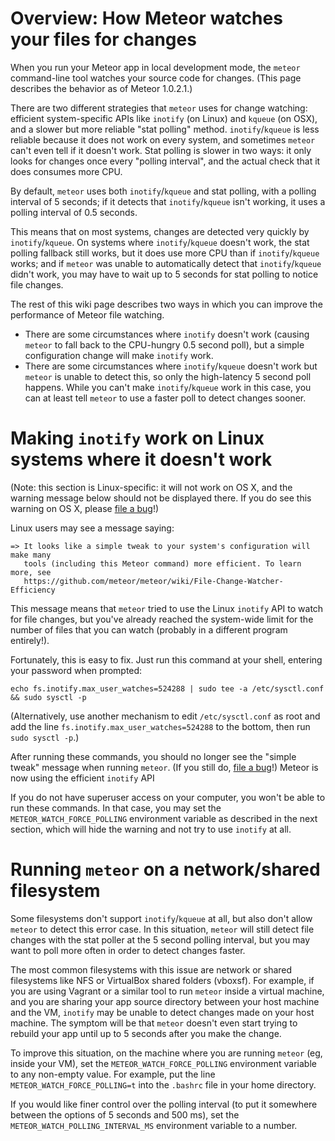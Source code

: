# Overview: How Meteor watches your files for changes

When you run your Meteor app in local development mode, the `meteor` command-line tool watches your source code for changes.  (This page describes the behavior as of Meteor 1.0.2.1.)

There are two different strategies that `meteor` uses for change watching: efficient system-specific APIs like `inotify` (on Linux) and `kqueue` (on OSX), and a slower but more reliable "stat polling" method.  `inotify`/`kqueue` is less reliable because it does not work on every system, and sometimes `meteor` can't even tell if it doesn't work. Stat polling is slower in two ways: it only looks for changes once every "polling interval", and the actual check that it does consumes more CPU.

By default, `meteor` uses both `inotify`/`kqueue` and stat polling, with a polling interval of 5 seconds; if it detects that `inotify`/`kqueue` isn't working, it uses a polling interval of 0.5 seconds.

This means that on most systems, changes are detected very quickly by `inotify`/`kqueue`. On systems where `inotify`/`kqueue` doesn't work, the stat polling fallback still works, but it does use more CPU than if `inotify`/`kqueue` works; and if `meteor` was unable to automatically detect that `inotify`/`kqueue` didn't work, you may have to wait up to 5 seconds for stat polling to notice file changes.

The rest of this wiki page describes two ways in which you can improve the performance of Meteor file watching.

  * There are some circumstances where `inotify` doesn't work (causing `meteor` to fall back to the CPU-hungry 0.5 second poll), but a simple configuration change will make `inotify` work.
 * There are some circumstances where `inotify`/`kqueue` doesn't work but `meteor` is unable to detect this, so only the high-latency 5 second poll happens. While you can't make `inotify`/`kqueue` work in this case, you can at least tell `meteor` to use a faster poll to detect changes sooner.

# Making `inotify` work on Linux systems where it doesn't work

(Note: this section is Linux-specific: it will not work on OS X, and the warning message below should not be displayed there. If you do see this warning on OS X, please [file a bug](https://github.com/meteor/meteor/wiki/Contributing-to-Meteor#reporting-a-bug-in-meteor)!)

Linux users may see a message saying:

```
=> It looks like a simple tweak to your system's configuration will make many
   tools (including this Meteor command) more efficient. To learn more, see
   https://github.com/meteor/meteor/wiki/File-Change-Watcher-Efficiency
```

This message means that `meteor` tried to use the Linux `inotify` API to watch for file changes, but you've already reached the system-wide limit for the number of files that you can watch (probably in a different program entirely!).

Fortunately, this is easy to fix.  Just run this command at your shell, entering your password when prompted:

```
echo fs.inotify.max_user_watches=524288 | sudo tee -a /etc/sysctl.conf && sudo sysctl -p
```

(Alternatively, use another mechanism to edit `/etc/sysctl.conf` as root and add the line `fs.inotify.max_user_watches=524288` to the bottom, then run `sudo sysctl -p`.)

After running these commands, you should no longer see the "simple tweak" message when running `meteor`.  (If you still do, [file a bug](https://github.com/meteor/meteor/wiki/Contributing-to-Meteor#reporting-a-bug-in-meteor)!)  Meteor is now using the efficient `inotify` API

If you do not have superuser access on your computer, you won't be able to run these commands.  In that case, you may set the `METEOR_WATCH_FORCE_POLLING` environment variable as described in the next section, which will hide the warning and not try to use `inotify` at all.

# Running `meteor` on a network/shared filesystem

Some filesystems don't support `inotify`/`kqueue` at all, but also don't allow `meteor` to detect this error case.  In this situation, `meteor` will still detect file changes with the stat poller at the 5 second polling interval, but you may want to poll more often in order to detect changes faster.

The most common filesystems with this issue are network or shared filesystems like NFS or VirtualBox shared folders (vboxsf).  For example, if you are using Vagrant or a similar tool to run `meteor` inside a virtual machine, and you are sharing your app source directory between your host machine and the VM, `inotify` may be unable to detect changes made on your host machine.  The symptom will be that `meteor` doesn't even start trying to rebuild your app until up to 5 seconds after you make the change.

To improve this situation, on the machine where you are running `meteor` (eg, inside your VM), set the `METEOR_WATCH_FORCE_POLLING` environment variable to any non-empty value.  For example, put the line `METEOR_WATCH_FORCE_POLLING=t` into the `.bashrc` file in your home directory.

If you would like finer control over the polling interval (to put it somewhere between the options of 5 seconds and 500 ms), set the `METEOR_WATCH_POLLING_INTERVAL_MS` environment variable to a number.
